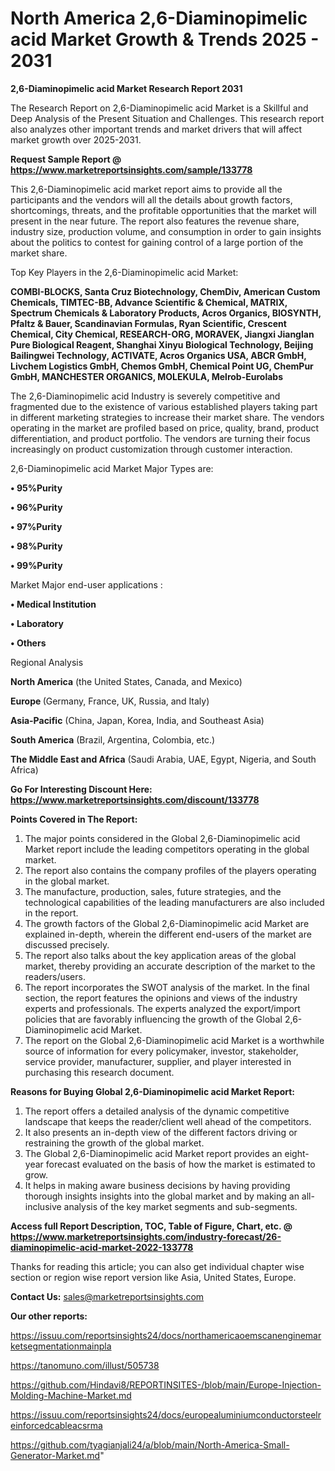 # North America 2,6-Diaminopimelic acid Market Growth & Trends 2025 - 2031

<strong>2,6-Diaminopimelic acid Market Research Report 2031</strong>

The Research Report on 2,6-Diaminopimelic acid Market is a Skillful and Deep Analysis of the Present Situation and Challenges. This research report also analyzes other important trends and market drivers that will affect market growth over 2025-2031.

<strong>Request Sample Report @ <a href=https://www.marketreportsinsights.com/sample/133778>https://www.marketreportsinsights.com/sample/133778</a></strong>

This 2,6-Diaminopimelic acid market report aims to provide all the participants and the vendors will all the details about growth factors, shortcomings, threats, and the profitable opportunities that the market will present in the near future. The report also features the revenue share, industry size, production volume, and consumption in order to gain insights about the politics to contest for gaining control of a large portion of the market share.

Top Key Players in the 2,6-Diaminopimelic acid Market:

<strong>COMBI-BLOCKS, Santa Cruz Biotechnology, ChemDiv, American Custom Chemicals, TIMTEC-BB, Advance Scientific & Chemical, MATRIX, Spectrum Chemicals & Laboratory Products, Acros Organics, BIOSYNTH, Pfaltz & Bauer, Scandinavian Formulas, Ryan Scientific, Crescent Chemical, City Chemical, RESEARCH-ORG, MORAVEK, Jiangxi Jianglan Pure Biological Reagent, Shanghai Xinyu Biological Technology, Beijing Bailingwei Technology, ACTIVATE, Acros Organics USA, ABCR GmbH, Livchem Logistics GmbH, Chemos GmbH, Chemical Point UG, ChemPur GmbH, MANCHESTER ORGANICS, MOLEKULA, Melrob-Eurolabs</strong>

The 2,6-Diaminopimelic acid Industry is severely competitive and fragmented due to the existence of various established players taking part in different marketing strategies to increase their market share. The vendors operating in the market are profiled based on price, quality, brand, product differentiation, and product portfolio. The vendors are turning their focus increasingly on product customization through customer interaction.

2,6-Diaminopimelic acid Market Major Types are:

<strong>• 95%Purity

• 96%Purity

• 97%Purity

• 98%Purity

• 99%Purity</strong>

Market Major end-user applications :

<strong>• Medical Institution

• Laboratory

• Others</strong>

Regional Analysis

</u><strong><b>North America</b></strong> (the United States, Canada, and Mexico)

<strong><b>Europe </b></strong>(Germany, France, UK, Russia, and Italy)

<strong><b>Asia-Pacific</b></strong> (China, Japan, Korea, India, and Southeast Asia)

<strong><b>South America</b></strong> (Brazil, Argentina, Colombia, etc.)

<strong><b>The Middle East and Africa</b></strong> (Saudi Arabia, UAE, Egypt, Nigeria, and South Africa)

<strong>Go For Interesting Discount Here: <a href=https://www.marketreportsinsights.com/discount/133778>https://www.marketreportsinsights.com/discount/133778</a></strong>

<strong>Points Covered in The Report:</strong>
<ol>
  <li>The major points considered in the Global 2,6-Diaminopimelic acid Market report include the leading competitors operating in the global market.</li>
  <li>The report also contains the company profiles of the players operating in the global market.</li>
  <li>The manufacture, production, sales, future strategies, and the technological capabilities of the leading manufacturers are also included in the report.</li>
  <li>The growth factors of the Global 2,6-Diaminopimelic acid Market are explained in-depth, wherein the different end-users of the market are discussed precisely.</li>
  <li>The report also talks about the key application areas of the global market, thereby providing an accurate description of the market to the readers/users.</li>
  <li>The report incorporates the SWOT analysis of the market. In the final section, the report features the opinions and views of the industry experts and professionals. The experts analyzed the export/import policies that are favorably influencing the growth of the Global 2,6-Diaminopimelic acid Market.</li>
  <li>The report on the Global 2,6-Diaminopimelic acid Market is a worthwhile source of information for every policymaker, investor, stakeholder, service provider, manufacturer, supplier, and player interested in purchasing this research document.</li>
</ol>
<strong>Reasons for Buying Global 2,6-Diaminopimelic acid Market Report:</strong>

<ol>
  <li>The report offers a detailed analysis of the dynamic competitive landscape that keeps the reader/client well ahead of the competitors.</li>
  <li>It also presents an in-depth view of the different factors driving or restraining the growth of the global market.</li>
  <li>The Global 2,6-Diaminopimelic acid Market report provides an eight-year forecast evaluated on the basis of how the market is estimated to grow.</li>
  <li>It helps in making aware business decisions by having providing thorough insights insights into the global market and by making an all-inclusive analysis of the key market segments and sub-segments.</li>
</ol>
<strong>Access full Report Description, TOC, Table of Figure, Chart, etc. @ <a href=https://www.marketreportsinsights.com/industry-forecast/26-diaminopimelic-acid-market-2022-133778>https://www.marketreportsinsights.com/industry-forecast/26-diaminopimelic-acid-market-2022-133778</a></strong>


Thanks for reading this article; you can also get individual chapter wise section or region wise report version like Asia, United States, Europe.

<strong>Contact Us:</strong>
sales@marketreportsinsights.com

<strong>Our other reports:</strong>

<a href=https://issuu.com/reportsinsights24/docs/northamericaoemscanenginemarketsegmentationmainpla>https://issuu.com/reportsinsights24/docs/northamericaoemscanenginemarketsegmentationmainpla</a>

<a href=https://tanomuno.com/illust/505738>https://tanomuno.com/illust/505738</a>

<a href=https://github.com/Hindavi8/REPORTINSITES-/blob/main/Europe-Injection-Molding-Machine-Market.md>https://github.com/Hindavi8/REPORTINSITES-/blob/main/Europe-Injection-Molding-Machine-Market.md</a>

<a href=https://issuu.com/reportsinsights24/docs/europealuminiumconductorsteelreinforcedcableacsrma>https://issuu.com/reportsinsights24/docs/europealuminiumconductorsteelreinforcedcableacsrma</a>

<a href=https://github.com/tyagianjali24/a/blob/main/North-America-Small-Generator-Market.md>https://github.com/tyagianjali24/a/blob/main/North-America-Small-Generator-Market.md</a>"
